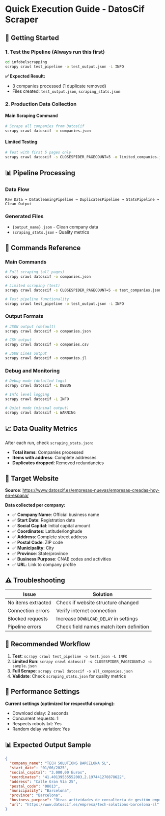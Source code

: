 # Quick Execution Guide - DatosCif Scraper

## 🚀 Getting Started

### 1. Test the Pipeline (Always run this first)
```bash
cd infobelscrapping
scrapy crawl test_pipeline -o test_output.json -L INFO
```

**✅ Expected Result:**
- 3 companies processed (1 duplicate removed)
- Files created: `test_output.json`, `scraping_stats.json`

### 2. Production Data Collection

#### Main Scraping Command
```bash
# Scrape all companies from DatosCif
scrapy crawl datoscif -o companies.json
```

#### Limited Testing
```bash
# Test with first 5 pages only
scrapy crawl datoscif -s CLOSESPIDER_PAGECOUNT=5 -o limited_companies.json
```

## 📊 Pipeline Processing

### Data Flow
```
Raw Data → DataCleaningPipeline → DuplicatesPipeline → StatsPipeline → Clean Output
```

### Generated Files
- `{output_name}.json` - Clean company data
- `scraping_stats.json` - Quality metrics

## 🔧 Commands Reference

### Main Commands
```bash
# Full scraping (all pages)
scrapy crawl datoscif -o companies.json

# Limited scraping (test)
scrapy crawl datoscif -s CLOSESPIDER_PAGECOUNT=5 -o test_companies.json

# Test pipeline functionality
scrapy crawl test_pipeline -o test_output.json -L INFO
```

### Output Formats
```bash
# JSON output (default)
scrapy crawl datoscif -o companies.json

# CSV output
scrapy crawl datoscif -o companies.csv

# JSON Lines output
scrapy crawl datoscif -o companies.jl
```

### Debug and Monitoring
```bash
# Debug mode (detailed logs)
scrapy crawl datoscif -L DEBUG

# Info level logging
scrapy crawl datoscif -L INFO

# Quiet mode (minimal output)
scrapy crawl datoscif -L WARNING
```

## 📈 Data Quality Metrics

After each run, check `scraping_stats.json`:
- **Total items**: Companies processed
- **Items with address**: Complete addresses
- **Duplicates dropped**: Removed redundancies

## 📍 Target Website

**Source**: https://www.datoscif.es/empresas-nuevas/empresas-creadas-hoy-en-espana/

**Data collected per company:**
- ✅ **Company Name**: Official business name
- ✅ **Start Date**: Registration date
- ✅ **Social Capital**: Initial capital amount
- ✅ **Coordinates**: Latitude/longitude
- ✅ **Address**: Complete street address
- ✅ **Postal Code**: ZIP code
- ✅ **Municipality**: City
- ✅ **Province**: State/province
- ✅ **Business Purpose**: CNAE codes and activities
- ✅ **URL**: Link to company profile

## ⚠️ Troubleshooting

| Issue | Solution |
|-------|----------|
| No items extracted | Check if website structure changed |
| Connection errors | Verify internet connection |
| Blocked requests | Increase `DOWNLOAD_DELAY` in settings |
| Pipeline errors | Check field names match item definition |

## 🎯 Recommended Workflow

1. **Test**: `scrapy crawl test_pipeline -o test.json -L INFO`
2. **Limited Run**: `scrapy crawl datoscif -s CLOSESPIDER_PAGECOUNT=2 -o sample.json`
3. **Full Scrape**: `scrapy crawl datoscif -o all_companies.json`
4. **Validate**: Check `scraping_stats.json` for quality metrics

## 🚦 Performance Settings

**Current settings (optimized for respectful scraping):**
- Download delay: 2 seconds
- Concurrent requests: 1
- Respects robots.txt: Yes
- Random delay variation: Yes

## 📊 Expected Output Sample

```json
{
  "company_name": "TECH SOLUTIONS BARCELONA SL",
  "start_date": "01/06/2025",
  "social_capital": "3.000,00 Euros",
  "coordinates": "41.40139535552083,2.197441270878622",
  "address": "Calle Gran Vía 25",
  "postal_code": "08013",
  "municipality": "Barcelona", 
  "province": "Barcelona",
  "business_purpose": "Otras actividades de consultoría de gestión empresarial",
  "url": "https://www.datoscif.es/empresa/tech-solutions-barcelona-sl"
}
```